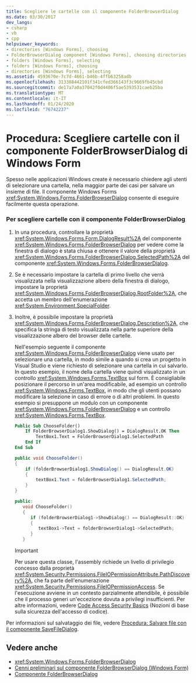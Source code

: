 ```yaml
---
title: Scegliere le cartelle con il componente FolderBrowserDialog
ms.date: 03/30/2017
dev_langs:
- csharp
- vb
- cpp
helpviewer_keywords:
- directories [Windows Forms], choosing
- FolderBrowserDialog component [Windows Forms], choosing directories
- folders [Windows Forms], selecting
- folders [Windows Forms], choosing
- directories [Windows Forms], selecting
ms.assetid: 4593670e-7c7d-4661-b46b-4ffb63258adb
ms.openlocfilehash: 313388442101f341cfed366143f3c9669fb45cbd
ms.sourcegitcommit: de17a7a0a37042f0d4406f5ae5393531caeb25ba
ms.translationtype: MT
ms.contentlocale: it-IT
ms.lasthandoff: 01/24/2020
ms.locfileid: "76742237"
---
```

# <a name="how-to-choose-folders-with-the-windows-forms-folderbrowserdialog-component"></a>Procedura: Scegliere cartelle con il componente FolderBrowserDialog di Windows Form

Spesso nelle applicazioni Windows create è necessario chiedere agli utenti di selezionare una cartella, nella maggior parte dei casi per salvare un insieme di file. Il componente Windows Forms <xref:System.Windows.Forms.FolderBrowserDialog> consente di eseguire facilmente questa operazione.

### <a name="to-choose-folders-with-the-folderbrowserdialog-component"></a>Per scegliere cartelle con il componente FolderBrowserDialog

1. In una procedura, controllare la proprietà <xref:System.Windows.Forms.Form.DialogResult%2A> del componente <xref:System.Windows.Forms.FolderBrowserDialog> per vedere come la finestra di dialogo è stata chiusa e ottenere il valore della proprietà <xref:System.Windows.Forms.FolderBrowserDialog.SelectedPath%2A> del componente <xref:System.Windows.Forms.FolderBrowserDialog>.

2. Se è necessario impostare la cartella di primo livello che verrà visualizzata nella visualizzazione albero della finestra di dialogo, impostare la proprietà <xref:System.Windows.Forms.FolderBrowserDialog.RootFolder%2A>, che accetta un membro dell'enumerazione <xref:System.Environment.SpecialFolder>.

3. Inoltre, è possibile impostare la proprietà <xref:System.Windows.Forms.FolderBrowserDialog.Description%2A>, che specifica la stringa di testo visualizzata nella parte superiore della visualizzazione albero del browser delle cartelle.

    Nell'esempio seguente il componente <xref:System.Windows.Forms.FolderBrowserDialog> viene usato per selezionare una cartella, in modo simile a quando si crea un progetto in Visual Studio e viene richiesto di selezionare una cartella in cui salvarlo. In questo esempio, il nome della cartella viene quindi visualizzato in un controllo <xref:System.Windows.Forms.TextBox> sul form. È consigliabile posizionare il percorso in un'area modificabile, ad esempio un controllo <xref:System.Windows.Forms.TextBox>, in modo che gli utenti possano modificare la selezione in caso di errore o di altri problemi. In questo esempio si presuppone un modulo con un componente <xref:System.Windows.Forms.FolderBrowserDialog> e un controllo <xref:System.Windows.Forms.TextBox>.

    ```vb
    Public Sub ChooseFolder()
        If FolderBrowserDialog1.ShowDialog() = DialogResult.OK Then
            TextBox1.Text = FolderBrowserDialog1.SelectedPath
        End If
    End Sub
    ```

    ```csharp
    public void ChooseFolder()
    {
        if (folderBrowserDialog1.ShowDialog() == DialogResult.OK)
        {
            textBox1.Text = folderBrowserDialog1.SelectedPath;
        }
    }
    ```

    ```cpp
    public:
       void ChooseFolder()
       {
          if (folderBrowserDialog1->ShowDialog() == DialogResult::OK)
          {
             textBox1->Text = folderBrowserDialog1->SelectedPath;
          }
       }
    ```

    > [!IMPORTANT]
    > Per usare questa classe, l'assembly richiede un livello di privilegio concesso dalla proprietà <xref:System.Security.Permissions.FileIOPermissionAttribute.PathDiscovery%2A>, che fa parte dell'enumerazione <xref:System.Security.Permissions.FileIOPermissionAccess>. Se l'esecuzione avviene in un contesto parzialmente attendibile, è possibile che il processo generi un'eccezione dovuta a privilegi insufficienti. Per altre informazioni, vedere [Code Access Security Basics](../../misc/code-access-security-basics.md) (Nozioni di base sulla sicurezza dell'accesso di codice).

Per informazioni sul salvataggio dei file, vedere [Procedura: Salvare file con il componente SaveFileDialog](how-to-save-files-using-the-savefiledialog-component.md).

## <a name="see-also"></a>Vedere anche

- <xref:System.Windows.Forms.FolderBrowserDialog>
- [Cenni preliminari sul componente FolderBrowserDialog (Windows Form)](folderbrowserdialog-component-overview-windows-forms.md)
- [Componente FolderBrowserDialog](folderbrowserdialog-component-windows-forms.md)
